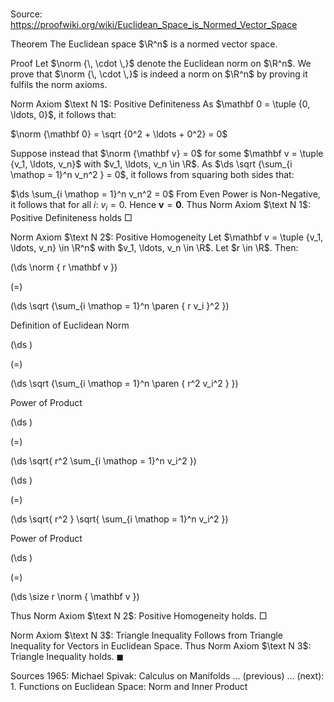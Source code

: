 # 

Source: https://proofwiki.org/wiki/Euclidean_Space_is_Normed_Vector_Space



Theorem
The Euclidean space $\R^n$ is a normed vector space.


Proof
Let $\norm {\, \cdot \,}$ denote the Euclidean norm on $\R^n$.
We prove that $\norm {\, \cdot \,}$ is indeed a norm on $\R^n$ by proving it fulfils the norm axioms.


Norm Axiom $\text N 1$: Positive Definiteness
As $\mathbf 0 = \tuple {0, \ldots, 0}$, it follows that:

$\norm {\mathbf 0} = \sqrt {0^2 + \ldots + 0^2} = 0$

Suppose instead that $\norm {\mathbf v} = 0$ for some $\mathbf v = \tuple {v_1, \ldots, v_n}$ with $v_1, \ldots, v_n \in \R$.
As $\ds \sqrt {\sum_{i \mathop = 1}^n v_n^2 } = 0$, it follows from squaring both sides that:

$\ds \sum_{i \mathop = 1}^n v_n^2 = 0$
From Even Power is Non-Negative, it follows that for all $i$: $v_i = 0$.
Hence $\mathbf v = \mathbf 0$.
Thus Norm Axiom $\text N 1$: Positive Definiteness holds
$\Box$


Norm Axiom $\text N 2$: Positive Homogeneity
Let $\mathbf v = \tuple {v_1, \ldots, v_n} \in \R^n$ with $v_1, \ldots, v_n \in \R$.
Let $r \in \R$.
Then:














\(\ds \norm { r \mathbf v }\)

\(=\)







\(\ds \sqrt {\sum_{i \mathop = 1}^n \paren { r v_i }^2 }\)





Definition of Euclidean Norm














\(\ds \)

\(=\)







\(\ds \sqrt {\sum_{i \mathop = 1}^n \paren { r^2 v_i^2 } }\)





Power of Product














\(\ds \)

\(=\)







\(\ds \sqrt{ r^2 \sum_{i \mathop = 1}^n v_i^2 }\)




















\(\ds \)

\(=\)







\(\ds \sqrt{ r^2 } \sqrt{ \sum_{i \mathop = 1}^n v_i^2 }\)





Power of Product














\(\ds \)

\(=\)







\(\ds \size r \norm { \mathbf v }\)









Thus Norm Axiom $\text N 2$: Positive Homogeneity holds.
$\Box$


Norm Axiom $\text N 3$: Triangle Inequality
Follows from Triangle Inequality for Vectors in Euclidean Space.
Thus Norm Axiom $\text N 3$: Triangle Inequality holds.
$\blacksquare$


Sources
1965: Michael Spivak: Calculus on Manifolds ... (previous) ... (next): 1. Functions on Euclidean Space: Norm and Inner Product





